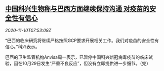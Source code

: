 <!--1604998446000-->
[中国科兴生物称与巴西方面继续保持沟通 对疫苗的安全性有信心](https://cn.reuters.com/article/sinovac-response-brazil-1110-tues-idCNKBS27Q0W3)
------

<div><i>2020-11-10T07:53:08Z</i></div><p>“巴西的临床研究将继续严格按照GCP要求开展相关工作。我们对疫苗的安全性有信心。”科兴表示。</p><p>巴西的卫生监管机构Anvisa周一表示，已暂停中国科兴新冠病毒疫苗的临床试验，因在10月29日发生“严重不良反应”，但没有立即提供进一步细节。（完）</p>
